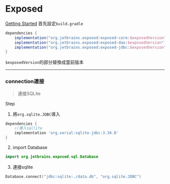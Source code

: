 # Exposed
[Getting Started](https://github.com/JetBrains/Exposed/wiki/Getting-Started)
首先設定`build.gradle`
```  groovy
dependencies {
    implementation("org.jetbrains.exposed:exposed-core:$exposedVersion")
    implementation("org.jetbrains.exposed:exposed-dao:$exposedVersion")
    implementation("org.jetbrains.exposed:exposed-jdbc:$exposedVersion")
}
```
`$exposedVersion`的部分替換成當前版本

---
### connection連接
> 連接SQLite

Step
1. 將`org.sqlite.JDBC`導入
``` groovy
dependencies {
    //導入sqllite
    implementation 'org.xerial:sqlite-jdbc:3.34.0'
}
```
2. import Database
``` kotlin
import org.jetbrains.exposed.sql.Database
```

3. 連接sqlite
``` Kotlin
Database.connect("jdbc:sqlite:./data.db", "org.sqlite.JDBC")
```
